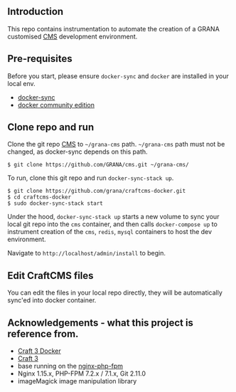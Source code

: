 ## Introduction
This repo contains instrumentation to automate the creation of a GRANA customised [CMS](https://github.com/GRANA/cms) development environment.
 
## Pre-requisites
Before you start, please ensure `docker-sync` and `docker` are installed in your local env.
- [docker-sync](http://docker-sync.io/)
- [docker community edition](https://www.docker.com/community-edition)

## Clone repo and run
Clone the git repo [CMS](https://github.com/GRANA/cms) to `~/grana-cms` path. `~/grana-cms` path must not be changed, as docker-sync depends on this path.
```
$ git clone https://github.com/GRANA/cms.git ~/grana-cms/
```

To run, clone this git repo and run `docker-sync-stack up`.
```
$ git clone https://github.com/grana/craftcms-docker.git
$ cd craftcms-docker
$ sudo docker-sync-stack start
```
Under the hood, `docker-sync-stack up` starts a new volume to sync your local git repo into the `cms` container, and then calls `docker-compose up` to instrument creation of the `cms`, `redis`, `mysql` containers to host the dev environment.

Navigate to `http://localhost/admin/install` to begin.

## Edit CraftCMS files
You can edit the files in your local repo directly, they will be automatically sync'ed into docker container. 

## Acknowledgements - what this project is reference from.
 - [Craft 3 Docker](https://github.com/wyveo/craftcms-docker)
 - [Craft 3](https://craftcms.com/3)
 - base running on the [nginx-php-fpm](https://hub.docker.com/r/wyveo/nginx-php-fpm/)
 - Nginx 1.15.x, PHP-FPM 7.2.x / 7.1.x, Git 2.11.0
 - imageMagick image manipulation library
